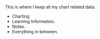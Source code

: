 This is where I keep all my chart related data.

- Charting
- Learning Information.
- Notes.
- Everything in between.
